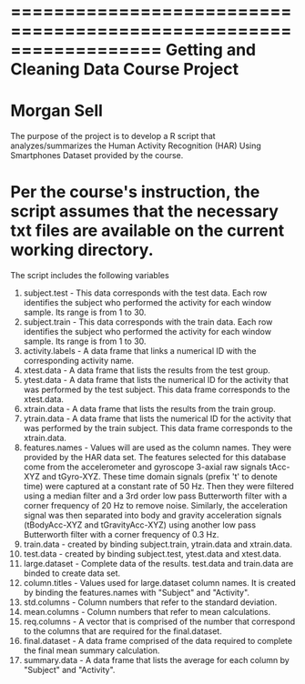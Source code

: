 ==================================================================
Getting and Cleaning Data Course Project
==================================================================
Morgan Sell
==================================================================
The purpose of the project is to develop a R script that analyzes/summarizes the Human Activity Recognition (HAR) Using Smartphones Dataset provided by the course.

Per the course's instruction, the script assumes that the necessary txt files are available on the current working directory.
==================================================================
The script includes the following variables
1) subject.test - This data corresponds with the test data. Each row identifies the subject who performed the activity for each window sample. Its range is from 1 to 30.
2) subject.train - This data corresponds with the train data. Each row identifies the subject who performed the activity for each window sample. Its range is from 1 to 30.
3) activity.labels - A data frame that links a numerical ID with the corresponding activity name.
4) xtest.data - A data frame that lists the results from the test group.
5) ytest.data - A data frame that lists the numerical ID for the activity that was performed by the test subject. This data frame corresponds to the xtest.data. 
6) xtrain.data - A data frame that lists the results from the train group.
7) ytrain.data - A data frame that lists the numerical ID for the activity that was performed by the train subject. This data frame corresponds to the xtrain.data.
7) features.names - Values will are used as the column names. They were provided by the HAR data set. The features selected for this database come from the accelerometer and gyroscope 3-axial raw signals tAcc-XYZ and tGyro-XYZ. These time domain signals (prefix 't' to denote time) were captured at a constant rate of 50 Hz. Then they were filtered using a median filter and a 3rd order low pass Butterworth filter with a corner frequency of 20 Hz to remove noise. Similarly, the acceleration signal was then separated into body and gravity acceleration signals (tBodyAcc-XYZ and tGravityAcc-XYZ) using another low pass Butterworth filter with a corner frequency of 0.3 Hz.
8) train.data - created by binding subject.train, ytrain.data and xtrain.data.
9) test.data - created by binding subject.test, ytest.data and xtest.data.
10) large.dataset - Complete data of the results. test.data and train.data are binded to create data set.
11) column.titles - Values used for large.dataset column names. It is created by binding the features.names with "Subject" and "Activity".
12) std.columns - Column numbers that refer to the standard deviation.
13) mean.columns - Column numbers that refer to mean calculations.
14) req.columns - A vector that is comprised of the number that correspond to the columns that are required for the final.dataset.
15) final.dataset - A data frame comprised of the data required to complete the final mean summary calculation.
16) summary.data - A data frame that lists the average for each column by "Subject" and "Activity".
